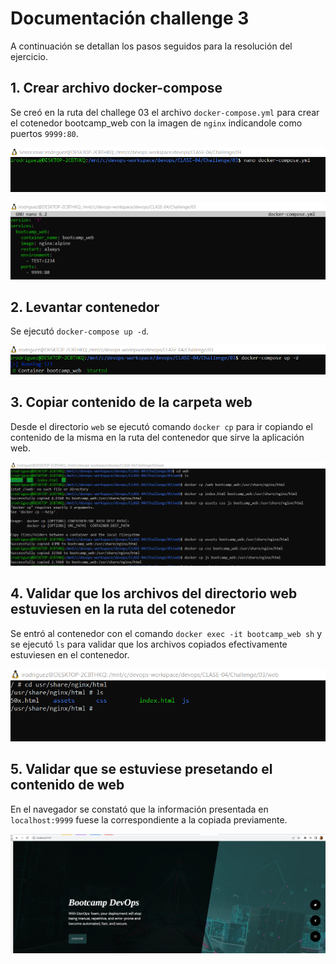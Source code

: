 
# Documentación challenge 3

A continuación se detallan los pasos seguidos para la resolución del ejercicio.
 

## 1. Crear archivo docker-compose
Se creó en la ruta del challege 03 el archivo `docker-compose.yml`
para crear el cotenedor bootcamp_web con la imagen de `nginx` indicandole como puertos `9999:80`.

![App Screenshot](images/Screenshot_1.png)

![App Screenshot](images/Screenshot_2.png)

## 2. Levantar contenedor
 Se ejecutó `docker-compose up -d`.

![App Screenshot](images/Screenshot_3.png)

## 3. Copiar contenido de la carpeta web 

Desde el directorio `web` se ejecutó comando `docker cp` para ir copiando el contenido de la misma en la ruta del contenedor que sirve la aplicación web.

![App Screenshot](images/Screenshot_5.png)

## 4. Validar que los archivos del directorio web estuviesen en la ruta del cotenedor

Se entró al contenedor con el comando `docker exec -it bootcamp_web sh` y se ejecutó `ls` para validar que los archivos copiados efectivamente estuviesen en el contenedor.


![App Screenshot](images/Screenshot_6.png)

## 5. Validar que se estuviese presetando el contenido de web

En el navegador se constató que la información presentada en `localhost:9999` fuese la correspondiente a la copiada previamente.

![App Screenshot](images/Screenshot_7.png)

